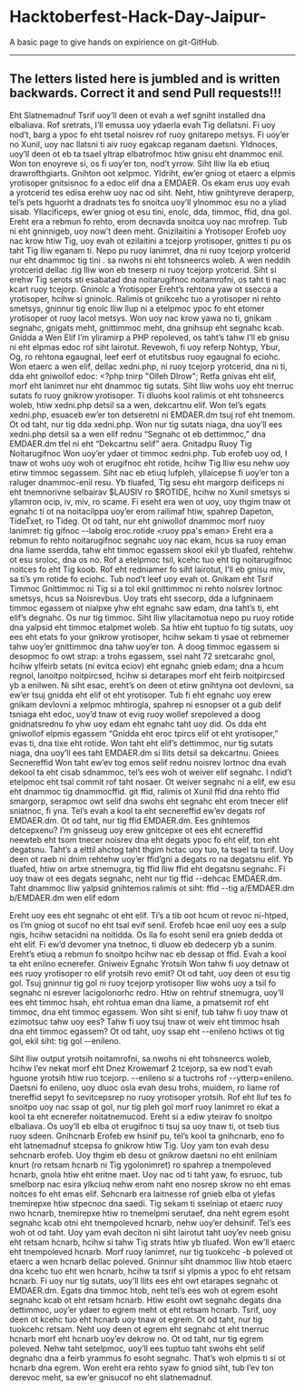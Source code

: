 # Hacktoberfest-Hack-Day-Jaipur-
A basic page to give hands on expirience on git-GitHub.

---

## The letters listed here is jumbled and is written backwards. Correct it and send Pull requests!!!

Eht Slatnemadnuf Tsrif
uoy’ll deen ot evah a wef sgniht installed dna elbaliava. Rof sretrats, I’ll emussa uoy ydaerla evah Tig dellatsni. Fi uoy nod’t, barg a ypoc fo eht tsetal noisrev rof ruoy gnitarepo metsys. Fi uoy’er no Xunil, uoy nac llatsni ti aiv ruoy egakcap reganam daetsni. Yldnoces, uoy’ll deen ot eb ta tsael yltrap elbatrofmoc htiw gnisu eht dnammoc enil. Won ton enoyreve si, os fi uoy’er ton, nod’t yrrow. Siht lliw lla eb etiuq drawrofthgiarts. Gnihton oot xelpmoc. Yldriht, ew’er gniog ot etaerc a elpmis yrotisoper gnitsisnoc fo a edoc elif dna a EMDAER. Os ekam erus uoy evah a yrotcerid tes edisa erehw uoy nac od siht. Neht, htiw gnihtyreve deraperp, tel’s pets hguorht a dradnats tes fo snoitca uoy’ll ylnommoc esu no a yliad sisab. Yllacificeps, ew’er gniog ot esu tini, enolc, dda, timmoc, ffid, dna gol. Ereht era a rebmun fo rehto, erom decnavda snoitca uoy nac mrofrep. Tub ni eht gninnigeb, uoy now’t deen meht. Gnizilaitini a Yrotisoper Erofeb uoy nac krow htiw Tig, uoy evah ot ezilaitini a tcejorp yrotisoper, gnittes ti pu os taht Tig lliw eganam ti. Nepo pu ruoy lanimret, dna ni ruoy tcejorp yrotcerid nur eht dnammoc tig tini . sa nwohs ni eht tohsneercs woleb. A wen neddih yrotcerid dellac .tig lliw won eb tneserp ni ruoy tcejorp yrotcerid. Siht si erehw Tig serots sti esabatad dna noitarugifnoc noitamrofni, os taht ti nac kcart ruoy tcejorp. Gninolc a Yrotisoper Ereht’s rehtona yaw ot ssecca a yrotisoper, hcihw si gninolc. Ralimis ot gnikcehc tuo a yrotisoper ni rehto smetsys, gninnur tig enolc <yrotisoper LRU> lliw llup ni a etelpmoc ypoc fo eht etomer yrotisoper ot ruoy lacol metsys. Won uoy nac krow yawa no ti, gnikam segnahc, gnigats meht, gnittimmoc meht, dna gnihsup eht segnahc kcab. Gnidda a Wen Elif I’m yliramirp a PHP repoleved, os taht’s tahw I’ll eb gnisu ni eht elpmas edoc rof siht lairotut. Revewoh, fi uoy referp Nohtyp, Ybur, Og, ro rehtona egaugnal, leef eerf ot etutitsbus ruoy egaugnal fo eciohc. Won etaerc a wen elif, dellac xedni.php, ni ruoy tcejorp yrotcerid, dna ni ti, dda eht gniwollof edoc: <?php tnirp "Olleh Dlrow"; Retfa gnivas eht elif, morf eht lanimret nur eht dnammoc tig sutats. Siht lliw wohs uoy eht tnerruc sutats fo ruoy gnikrow yrotisoper. Ti dluohs kool ralimis ot eht tohsneercs woleb, htiw xedni.php detsil sa a wen, dekcartnu elif. Won tel’s egats xedni.php, esuaceb ew’er ton detseretni ni EMDAER.dm tsuj rof eht tnemom. Ot od taht, nur tig dda xedni.php. Won nur tig sutats niaga, dna uoy’ll ees xedni.php detsil sa a wen elif rednu “Segnahc ot eb dettimmoc,” dna EMDAER.dm tfel ni eht “Dekcartnu selif” aera. Gnitadpu Ruoy Tig Noitarugifnoc Won uoy’er ydaer ot timmoc xedni.php. Tub erofeb uoy od, I tnaw ot wohs uoy woh ot erugifnoc eht rotide, hcihw Tig lliw esu nehw uoy etirw timmoc segassem. Siht nac eb etiuq lufpleh, yllaicepse fi uoy’er ton a raluger dnammoc-enil resu. Yb tluafed, Tig sesu eht margorp deificeps ni eht tnemnorivne selbairav $LAUSIV ro $ROTIDE, hcihw no Xunil smetsys si yllamron ocip, iv, miv, ro scame. Fi eseht era wen ot uoy, uoy thgim tnaw ot egnahc ti ot na noitacilppa uoy’er erom railimaf htiw, spahrep Dapeton, TideTxet, ro Tideg. Ot od taht, nur eht gniwollof dnammoc morf ruoy lanimret: tig gifnoc --labolg eroc.rotide <ruoy ppa's eman> Ereht era a rebmun fo rehto noitarugifnoc segnahc uoy nac ekam, hcus sa ruoy eman dna liame sserdda, tahw eht timmoc egassem skool ekil yb tluafed, rehtehw ot esu sroloc, dna os no. Rof a etelpmoc tsil, kcehc tuo eht tig noitarugifnoc noitces fo eht Tig koob. Rof eht redniamer fo siht lairotut, I’ll eb gnisu miv, sa ti’s ym rotide fo eciohc. Tub nod’t leef uoy evah ot. Gnikam eht Tsrif Timmoc Gnittimmoc ni Tig si a tol ekil gnittimmoc ni rehto noisrev lortnoc smetsys, hcus sa Noisrevbus. Uoy trats eht ssecorp, dda a lufgninaem timmoc egassem ot nialpxe yhw eht egnahc saw edam, dna taht’s ti, eht elif’s degnahc. Os nur tig timmoc. Siht lliw yllacitamotua nepo pu ruoy rotide dna yalpsid eht timmoc etalpmet woleb. Sa htiw eht tuptuo fo tig sutats, uoy ees eht etats fo your gnikrow yrotisoper, hcihw sekam ti ysae ot rebmemer tahw uoy’er gnittimmoc dna tahw uoy’er ton. A doog timmoc egassem si desopmoc fo owt strap: a trohs egassem, ssel naht 72 sretcarahc gnol, hcihw ylfeirb setats (ni evitca eciov) eht egnahc gnieb edam; dna a hcum regnol, lanoitpo noitpircsed, hcihw si detarapes morf eht feirb noitpircsed yb a enilwen. Ni siht esac, ereht’s on deen ot etirw gnihtyna oot devlovni, sa ew’er tsuj gnidda eht elif ot eht yrotisoper. Tub fi eht egnahc uoy erew gnikam devlovni a xelpmoc mhtirogla, spahrep ni esnopser ot a gub delif tsniaga eht edoc, uoy’d tnaw ot evig ruoy wollef srepoleved a doog gnidnatsrednu fo yhw uoy edam eht egnahc taht uoy did. Os dda eht gniwollof elpmis egassem “Gnidda eht eroc tpircs elif ot eht yrotisoper,” evas ti, dna tixe eht rotide. Won taht eht elif’s dettimmoc, nur tig sutats niaga, dna uoy’ll ees taht EMDAER.dm si llits detsil sa dekcartnu. Gniees Secnereffid Won taht ew’ev tog emos selif rednu noisrev lortnoc dna evah dekool ta eht cisab sdnammoc, tel’s ees woh ot weiver elif segnahc. I ndid’t etelpmoc eht tsal commit rof taht nosaer. Ot weiver segnahc ni a elif, ew esu eht dnammoc tig dnammocffid. git ffid, ralimis ot Xunil ffid dna rehto ffid smargorp, serapmoc owt selif dna swohs eht segnahc eht erom tnecer elif sniatnoc, fi yna. Tel’s evah a kool ta eht secnereffid ew’ev degats rof EMDAER.dm. Ot od taht, nur tig ffid EMDAER.dm. Ees gnihtemos detcepxenu? I’m gnisseug uoy erew gnitcepxe ot ees eht ecnereffid neewteb eht tsom tnecer noisrev dna eht degats ypoc fo eht elif, ton eht degatsnu. Taht’s a elttil ahctog taht thgim hctac uoy tuo, ta tsael ta tsrif. Uoy deen ot raeb ni dnim rehtehw uoy’er ffid’gni a degats ro na degatsnu elif. Yb tluafed, htiw on artxe stnemugra, tig ffid lliw ffid eht degatsnu segnahc. Fi uoy tnaw ot ees degats segnahc, neht nur tig ffid --dehcac EMDAER.dm. Taht dnammoc lliw yalpsid gnihtemos ralimis ot siht: ffid --tig a/EMDAER.dm b/EMDAER.dm wen elif edom

Ereht uoy ees eht segnahc ot eht elif. Ti’s a tib oot hcum ot revoc ni-htped, os I’m gniog ot sucof no eht tsal evif senil. Erofeb hcae enil uoy ees a sulp ngis, hcihw setacidni na noitidda. Os lla fo esoht senil era gnieb dedda ot eht elif. Fi ew’d devomer yna tnetnoc, ti dluow eb dedecerp yb a sunim. Ereht’s etiuq a rebmun fo snoitpo hcihw nac eb dessap ot ffid. Evah a kool ta eht enilno ecnerefer. Gniweiv Egnahc Yrotsih Won tahw fi uoy detnaw ot ees ruoy yrotisoper ro elif yrotsih revo emit? Ot od taht, uoy deen ot esu tig gol. Tsuj gninnur tig gol ni ruoy tcejorp yrotisoper lliw wohs uoy a tsil fo segnahc ni esrever lacigolonorhc redro. Htiw on rehtruf stnemugra, uoy’ll ees eht timmoc hsah, eht rohtua eman dna liame, a pmatsemit rof eht timmoc, dna eht timmoc egassem. Won siht si enif, tub tahw fi uoy tnaw ot ezimotsuc tahw uoy ees? Tahw fi uoy tsuj tnaw ot weiv eht timmoc hsah dna eht timmoc egassem? Ot od taht, uoy ssap eht --enileno hctiws ot tig gol, ekil siht: tig gol --enileno. 

Siht lliw output yrotsih noitamrofni, sa nwohs ni eht tohsneercs woleb, hcihw I’ev nekat morf eht Dnez Krowemarf 2 tcejorp, sa ew nod’t evah hguone yrotsih htiw ruo tcejorp. --enileno si a tuctrohs rof --ytterp=enileno. Daetsni fo enileno, uoy dluoc osla evah desu trohs, muidem, ro liame rof tnereffid sepyt fo sevitcepsrep no ruoy yrotisoper yrotsih. Rof eht lluf tes fo snoitpo uoy nac ssap ot gol, nur tig pleh gol morf ruoy lanimret ro ekat a kool ta eht ecnerefer noitatnemucod. Ereht si a ediw yteirav fo snoitpo elbaliava. Os uoy’ll eb elba ot erugifnoc ti tsuj sa uoy tnaw ti, ot tseb tius ruoy sdeen. Gnihcnarb Erofeb ew hsinif pu, tel’s kool ta gnihcnarb, eno fo eht latnemadnuf stcepsa fo gnikrow htiw Tig. Uoy yam ton evah desu sehcnarb erofeb. Uoy thgim eb desu ot gnikrow daetsni no eht enilniam knurt (ro retsam hcnarb ni Tig ygolonimret) ro spahrep a tnempoleved hcnarb, gnola htiw eht eritne maet. Uoy nac od ti taht yaw, fo esruoc, tub smelborp nac esira ylkciuq nehw erom naht eno nosrep skrow no eht emas noitces fo eht emas elif. Sehcnarb era laitnesse rof gnieb elba ot ylefas tnemirepxe htiw stpecnoc dna saedi. Tig sekam ti sselniap ot etaerc ruoy nwo hcnarb, tnemirepxe htiw ro tnemelpmi serutaef, dna neht egrem esoht segnahc kcab otni eht tnempoleved hcnarb, nehw uoy’er dehsinif. Tel’s ees woh ot od taht. Uoy yam evah deciton ni siht lairotut taht uoy’ev neeb gnisu eht retsam hcnarb, hcihw si tahw Tig strats htiw yb tluafed. Won ew’ll etaerc eht tnempoleved hcnarb. Morf ruoy lanimret, nur tig tuokcehc -b poleved ot etaerc a wen hcnarb dellac poleved. Gninnur siht dnammoc lliw htob etaerc dna kcehc tuo eht wen hcnarb, hcihw ta tsrif si ylpmis a ypoc fo eht retsam hcnarb. Fi uoy nur tig sutats, uoy’ll llits ees eht owt etarapes segnahc ot EMDAER.dm. Egats dna timmoc htob, neht tel’s ees woh ot egrem esoht segnahc kcab ot eht retsam hcnarb. Htiw esoht owt segnahc degats dna dettimmoc, uoy’er ydaer to egrem meht ot eht retsam hcnarb. Tsrif, uoy deen ot kcehc tuo eht hcnarb uoy tnaw ot egrem. Ot od taht, nur tig tuokcehc retsam. Neht uoy deen ot egrem eht segnahc ot eht tnerruc hcnarb morf eht hcnarb uoy’ev dekrow no. Ot od taht, nur tig egrem poleved. Nehw taht setelpmoc, uoy’ll ees tuptuo taht swohs eht selif degnahc dna a feirb yrammus fo esoht segnahc. That’s woh elpmis ti si ot hcnarb dna egrem. Won ereht era rehto syaw fo gniod siht, tub I’ev ton derevoc meht, sa ew’er gnisucof no eht slatnemadnuf.
